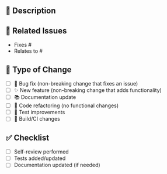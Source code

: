 ## 📝 Description

<!-- Provide a brief description of the changes in this PR -->

## 🔗 Related Issues

<!-- Link to related issues using "Fixes #123" or "Relates to #123" -->

-   Fixes #
-   Relates to #

## 🔧 Type of Change

<!-- Mark the relevant option with an "x" -->

-   [ ] 🐛 Bug fix (non-breaking change that fixes an issue)
-   [ ] ✨ New feature (non-breaking change that adds functionality)
-   [ ] 📚 Documentation update
-   [ ] 🔧 Code refactoring (no functional changes)
-   [ ] 🧪 Test improvements
-   [ ] 🔨 Build/CI changes

## ✅ Checklist

<!-- Ensure all items are completed before submitting -->

-   [ ] Self-review performed
-   [ ] Tests added/updated
-   [ ] Documentation updated (if needed)
